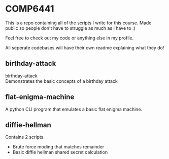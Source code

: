 # COMP6441
This is a repo containing all of the scripts I write for this course. Made public so people don't have to struggle as much as I have to :)  

Feel free to check out my code or anything else in my profile.  

All seperate codebases will have their own readme explaining what they do!  
  
## birthday-attack  
birthday-attack  
Demonstrates the basic concepts of a birthday attack  

## flat-enigma-machine  
A python CLI program that emulates a basic flat enigma machine.  
  
## diffie-hellman  
Contains 2 scripts.  
- Brute force moding that matches remainder  
- Basic diffie hellman shared secret calculation  



